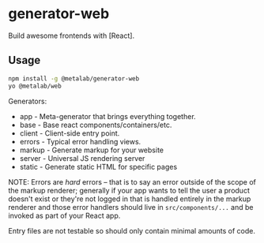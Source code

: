 # generator-web

Build awesome frontends with [React].

## Usage

```sh
npm install -g @metalab/generator-web
yo @metalab/web
```

Generators:
 * app - Meta-generator that brings everything together.
 * base - Base react components/containers/etc.
 * client - Client-side entry point.
 * errors - Typical error handling views.
 * markup - Generate markup for your website
 * server - Universal JS rendering server
 * static - Generate static HTML for specific pages

NOTE: Errors are _hard_ errors – that is to say an error outside of the scope of the markup renderer; generally if your app wants to tell the user a product doesn't exist or they're not logged in that is handled entirely in the markup renderer and those error handlers should live in `src/components/...` and be invoked as part of your React app.

Entry files are not testable so should only contain minimal amounts of code.
